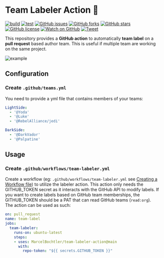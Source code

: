 # Team Labeler Action 👥

[![build](https://github.com/JulienKode/team-labeler-action/workflows/build/badge.svg)](https://github.com/JulienKode/team-labeler-action/actions)
[![test](https://github.com/JulienKode/team-labeler-action/workflows/test/badge.svg)](https://github.com/JulienKode/team-labeler-action/actions)
[![GitHub issues](https://img.shields.io/github/issues/JulienKode/team-labeler-action?style=flat-square)](https://github.com/JulienKode/team-labeler-action/issues)
[![GitHub forks](https://img.shields.io/github/forks/JulienKode/team-labeler-action?style=flat-square)](https://github.com/JulienKode/team-labeler-action/network)
[![GitHub stars](https://img.shields.io/github/stars/JulienKode/team-labeler-action?style=flat-square)](https://github.com/JulienKode/team-labeler-action/stargazers)
[![GitHub license](https://img.shields.io/github/license/JulienKode/team-labeler-action?style=flat-square)](https://github.com/JulienKode/team-labeler-action/blob/master/LICENSE)
[![Watch on GitHub](https://img.shields.io/github/watchers/JulienKode/team-labeler-action.svg?style=social)](https://github.com/JulienKode/team-labeler-action/watchers)
[![Tweet](https://img.shields.io/twitter/url/https/github.com/JulienKode/team-labeler-action.svg?style=social)](https://twitter.com/intent/tweet?text=Checkout%20this%20library%20https%3A%2F%2Fgithub.com%2FJulienKode%2Fteam-labeler-action)

This repository provides a **GitHub action** to automatically **team label** on a **pull request** based author team.
This is useful if multiple team are working on the same project.

![example](./assets/example.png)

## Configuration

### Create `.github/teams.yml`

You need to provide a yml file that contains members of your teams:

```yaml
LightSide:
  - '@Yoda'
  - '@Luke'
  - '@RebelAlliance/jedi'

DarkSide:
  - '@DarkVador'
  - '@Palpatine'
```

## Usage

### Create `.github/workflows/team-labeler.yml`

Create a workflow (eg: `.github/workflows/team-labeler.yml` see [Creating a Workflow file](https://help.github.com/en/articles/configuring-a-workflow#creating-a-workflow-file)) to utilize the labeler action.
This action only needs the GITHUB_TOKEN secret as it interacts with the GitHub API to modify labels. If you want to create labels based on GitHub team memberships, the GITHUB_TOKEN should be a PAT that can read GitHub teams (`read:org`).
The action can be used as such:

```yaml
on: pull_request
name: team-label
jobs:
  team-labeler:
    runs-on: ubuntu-latest
    steps:
    - uses: MarcelBochtler/team-labeler-action@main
      with:
        repo-token: "${{ secrets.GITHUB_TOKEN }}"
```
